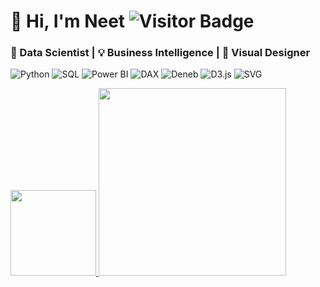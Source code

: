 # 👋 Hi, I'm Neet  <img src="https://komarev.com/ghpvc/?username=neetmadann&color=e91e63" alt="Visitor Badge" />
### 🧠 Data Scientist | 💡 Business Intelligence | 🎨 Visual Designer
![Python](https://img.shields.io/badge/Python-e91e63?labelColor=000000&logo=Python&logoColor=e91e63)
![SQL](https://img.shields.io/badge/SQL-e91e63?labelColor=000000&logo=MySQL&logoColor=white)
![Power BI](https://img.shields.io/badge/Power%20BI-e91e63?labelColor=000000&logo=Power-BI&logoColor=e91e63)
![DAX](https://img.shields.io/badge/DAX-e91e63?labelColor=000000&logo=Microsoft&logoColor=e91e63)
![Deneb](https://img.shields.io/badge/Deneb-e91e63?labelColor=000000&logo=Vega&logoColor=e91e63)
![D3.js](https://img.shields.io/badge/D3.js-e91e63?labelColor=000000&logo=D3.js&logoColor=e91e63)
![SVG](https://img.shields.io/badge/SVG-e91e63?labelColor=000000&logo=svg&logoColor=e91e63)


<a href="https://github.com/neetmadann">
  <img height="137px" src="https://github-readme-stats.vercel.app/api?username=neetmadann&hide_title=true&hide_border=true&show_icons=true&include_all_commits=true&count_private=true&line_height=21&text_color=ffffff&icon_color=ffffff&bg_color=0,2a5298,c471ed,f06292,CCFF00&theme=graywhite" />
  <img height="300px" src="https://github-readme-stats.vercel.app/api/top-langs/?username=neetmadann&hide=html&hide_title=true&hide_border=true&layout=compact&langs_count=6&text_color=ffffff&icon_color=ffffff&bg_color=0,2a5298,c471ed,f06292,CCFF00&theme=graywhite" />


